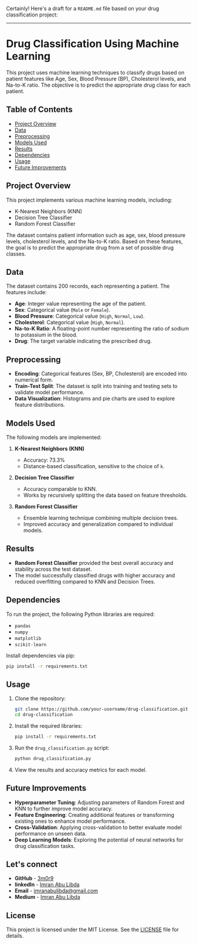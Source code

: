Certainly! Here's a draft for a `README.md` file based on your drug classification project:

---

# Drug Classification Using Machine Learning

This project uses machine learning techniques to classify drugs based on patient features like Age, Sex, Blood Pressure (BP), Cholesterol levels, and Na-to-K ratio. The objective is to predict the appropriate drug class for each patient.

## Table of Contents
- [Project Overview](#project-overview)
- [Data](#data)
- [Preprocessing](#preprocessing)
- [Models Used](#models-used)
- [Results](#results)
- [Dependencies](#dependencies)
- [Usage](#usage)
- [Future Improvements](#future-improvements)

## Project Overview
This project implements various machine learning models, including:
- K-Nearest Neighbors (KNN)
- Decision Tree Classifier
- Random Forest Classifier

The dataset contains patient information such as age, sex, blood pressure levels, cholesterol levels, and the Na-to-K ratio. Based on these features, the goal is to predict the appropriate drug from a set of possible drug classes.

## Data
The dataset contains 200 records, each representing a patient. The features include:
- **Age**: Integer value representing the age of the patient.
- **Sex**: Categorical value (`Male` or `Female`).
- **Blood Pressure**: Categorical value (`High`, `Normal`, `Low`).
- **Cholesterol**: Categorical value (`High`, `Normal`).
- **Na-to-K Ratio**: A floating-point number representing the ratio of sodium to potassium in the blood.
- **Drug**: The target variable indicating the prescribed drug.

## Preprocessing
- **Encoding**: Categorical features (Sex, BP, Cholesterol) are encoded into numerical form.
- **Train-Test Split**: The dataset is split into training and testing sets to validate model performance.
- **Data Visualization**: Histograms and pie charts are used to explore feature distributions.

## Models Used
The following models are implemented:
1. **K-Nearest Neighbors (KNN)**
   - Accuracy: 73.3%
   - Distance-based classification, sensitive to the choice of `k`.
   
2. **Decision Tree Classifier**
   - Accuracy comparable to KNN.
   - Works by recursively splitting the data based on feature thresholds.
   
3. **Random Forest Classifier**
   - Ensemble learning technique combining multiple decision trees.
   - Improved accuracy and generalization compared to individual models.

## Results
- **Random Forest Classifier** provided the best overall accuracy and stability across the test dataset.
- The model successfully classified drugs with higher accuracy and reduced overfitting compared to KNN and Decision Trees.

## Dependencies
To run the project, the following Python libraries are required:
- `pandas`
- `numpy`
- `matplotlib`
- `scikit-learn`

Install dependencies via pip:
```bash
pip install -r requirements.txt
```

## Usage
1. Clone the repository:
   ```bash
   git clone https://github.com/your-username/drug-classification.git
   cd drug-classification
   ```

2. Install the required libraries:
   ```bash
   pip install -r requirements.txt
   ```

3. Run the `drug_classification.py` script:
   ```bash
   python drug_classification.py
   ```

4. View the results and accuracy metrics for each model.

## Future Improvements
- **Hyperparameter Tuning**: Adjusting parameters of Random Forest and KNN to further improve model accuracy.
- **Feature Engineering**: Creating additional features or transforming existing ones to enhance model performance.
- **Cross-Validation**: Applying cross-validation to better evaluate model performance on unseen data.
- **Deep Learning Models**: Exploring the potential of neural networks for drug classification tasks.

## Let's connect

- **GitHub** - [3m0r9](https://github.com/3m0r9)
- **linkedIn** - [Imran Abu Libda](https://www.linkedin.com/in/imran-abu-libda/)
- **Email** - [imranabulibda@gmail.com](mailto:imranabulibda@gmail.com)
- **Medium** - [Imran Abu Libda](https://medium.com/@imranabulibda_23845)

## License
This project is licensed under the MIT License. See the [LICENSE](LICENSE) file for details.

